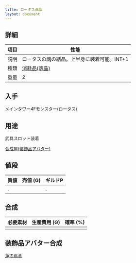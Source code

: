 ```yaml
---
title: ロータス魂晶
layout: document
---
```

## 詳細

|項目|性能|
|---|---|
|説明|ロータスの魂の結晶。上半身に装着可能。INT+1|
|種類|[消耗品(魂晶)](消耗品(魂晶))|
|重量|2|

## 入手

メインタワー4Fモンスター(ロータス)

## 用途

武具スロット装着

[合成屋(装飾品アバター)](合成屋(装飾品アバター))

## 値段

|買値|売値 (G)|ギルドP|
|---|---|---|
|.||.|

## 合成

|必要素材|生産費用 (G)|確率 (%)|
|---|---|---|
||||

## 装飾品アバター合成

[蓮の肩章](蓮の肩章)
